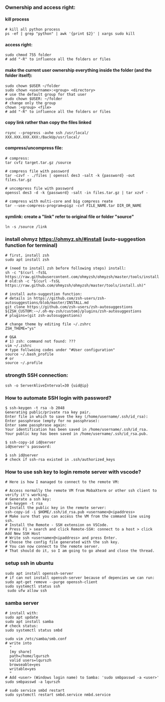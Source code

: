 ### Ownership and access right:

#### kill process
```
# kill all python process
ps -ef | grep "python" | awk '{print $2}' | xargs sudo kill
```

#### access right:
```
sudo chmod 755 folder
# add "-R" to influence all the folders or files
```
#### make the current user ownership everything inside the folder (and the folder itself):
```
sudo chown $USER ~/folder
sudo chown <username>:<group> <directory>
# use the default group for that user
sudo chown $USER: ~/folder
# change only the group
chown :<group> <file>
# add "-R" to influence all the folders or files
```

#### copy link rather than copy the files linked
```
rsync --progress -avhe ssh /usr/local/  XXX.XXX.XXX.XXX:/BackUp/usr/local/
```

#### compress/uncompress file: 
```
# compress:
tar cvfz target.tar.gz /source

# compress file with password
tar -czvf - ./files | openssl des3 -salt -k {password} -out files.tar.gz

# uncompress file with password
openssl des3 -d -k {password} -salt -in files.tar.gz | tar xzvf -

# compress with multi-core and big compress reate
tar --use-compress-program=pigz -cvf FILE_NAME.tar DIR_OR_NAME
```

#### symlink: create a "link" refer to original file or folder "source" 
```
ln -s /source /link
```

### install ohmyz https://ohmyz.sh/#install (auto-suggestion function for terminal)
```
# first, install zsh
sudo apt install zsh

# (need to install zsh before following steps) install:
sh -c "$(curl -fsSL https://raw.githubusercontent.com/ohmyzsh/ohmyzsh/master/tools/install.sh)"
# old:sh -c "$(curl -fsSL https://raw.github.com/ohmyzsh/ohmyzsh/master/tools/install.sh)"

# install auto-suggestion function:
# details in https://github.com/zsh-users/zsh-autosuggestions/blob/master/INSTALL.md
git clone https://github.com/zsh-users/zsh-autosuggestions ${ZSH_CUSTOM:-~/.oh-my-zsh/custom}/plugins/zsh-autosuggestions
# plugins=(git zsh-autosuggestions)

# change theme by editing file ~/.zshrc
ZSH_THEME="ys"

# Q&A
# 1) zsh: command not found: ???
vim ~/.zshrc
# type follwoing codes under "#User configuration"
source ~/.bash_profile
# or
source ~/.profile
```

### strongth SSH connection:
```
ssh -o ServerAliveInterval=30 {uid@ip}
```
### How to automate SSH login with password?
```
$ ssh-keygen -t rsa -b 2048
Generating public/private rsa key pair.
Enter file in which to save the key (/home/username/.ssh/id_rsa): 
Enter passphrase (empty for no passphrase): 
Enter same passphrase again: 
Your identification has been saved in /home/username/.ssh/id_rsa.
Your public key has been saved in /home/username/.ssh/id_rsa.pub.

$ ssh-copy-id id@server
id@server's password: 

$ ssh id@server
# check if ssh-rsa existed in .ssh/authorized_keys
```

### How to use ssh key to login remote server with vscode?
```
# Here is how I managed to connect to the remote VM:

# Access normally the remote VM from MobaXterm or other ssh client to verify it's working.
# Generate a ssh key:
ssh-keygen -t rsa
# Install the public key in the remote server:
ssh-copy-id -i $HOME/.ssh/id_rsa.pub <username>@<ipaddress>
# Make sure that you can access the VM from the command line using ssh.
# Install the Remote - SSH extension on VSCode.
# Press F1 > search and click Remote-SSH: connect to a host > click Add New SSH Host
# Write ssh <username>@<ipaddress> and press Enter.
# Choose the config file generated with the ssh key.
# You can now connect to the remote server.
# That should do it, so I am going to go ahead and close the thread.
```
### setup ssh in ubuntu
```
sudo apt install openssh-server
# if can not install openssh-server because of depencies we can run: sudo apt-get remove --purge openssh-client
sudo systemctl status ssh
 sudo ufw allow ssh
```

### samba server
```
# install with:
sudo apt update
sudo apt install samba
# check status:
sudo systemctl status smbd

sudo vim /etc/samba/smb.conf
# write into
  "
  [my share]
  path=/home/lqurszh
  valid users=lqurszh
  browseable=yes
  writable=yes
  "
# Add <user> (Windows login name) to Samba: 'sudo smbpasswd -a <user>'
sudo smbpasswd -a lqurszh

# sudo service smbd restart
sudo systemctl restart smbd.service nmbd.service
```

